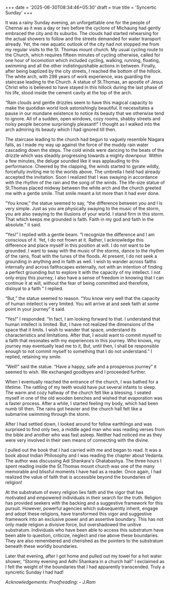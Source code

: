 +++
date = '2025-06-30T08:34:46+05:30'
draft = true
title = 'Syncertic Sunday'
+++

It was a rainy Sunday evening, an unforgettable one for the people of Chennai as it was a day or two before the cyclone of Michaung had gently embraced the city and its suburbs. The clouds had started rehearsing for the actual showers to follow and the streets demanded for water transport already. Yet, the new aquatic outlook of the city had not stopped me from my regular visits to the St. Thomas mount church. 
My usual cycling route to the Church, which requires fifteen minutes of cycling otherwise, called for one hour of locomotion which included cycling, walking, running, floating, swimming and all the other indistinguishable actions in between. Finally, after being baptized by the city streets, I reached the bottom of the hillock. The white arch, with 298 years of work experience, was guarding the staircase leading to the Church. A statue of St.Thomas, an apostle of Jesus Christ who is believed to have stayed in this hillock during the last phase of his life, stood inside the cement cavity at the top of the arch. 

“Rain clouds and gentle drizzles seem to have this magical capacity to make the quotidian world look astonishingly beautiful. It necessitates a pause in our mundane existence to notice its beauty that we otherwise tend to ignore. All of a sudden, open windows, cozy rooms, shabby streets and noisy people become surprisingly pleasant!” I thought as I walked into the arch admiring its beauty which I had ignored till then.                

The staircase leading to the church had begun to vaguely resemble Niagara falls, as I made my way up against the force of the muddy rain water cascading down the steps. The cold winds were dancing to the beats of the drizzle which was steadily progressing towards a mighty downpour. Within a few minutes, the deluge sounded like it was applauding to this performance. Cheered by the clapping, the winds started to gyrate wildly, forcefully inviting me to the worlds above. The umbrella I held had already accepted the invitation. Soon I realized that I was swaying in accordance with the rhythm of the rain and the song of the winds. 
The life-size statue of St.Thomas placed midway between the white arch and the church greeted me with a gentle smile. That smile meant a lot more than it had ever done. 

“You know,” the statue seemed to say, “the difference between you and I is very simple. Just as you are physically swaying to the music of the storm, you are also swaying to the illusions of your world. I stand firm in this storm. That which keeps me grounded is faith. Faith in my god and faith in the absolute.” it said.         

“Yes!” I replied with a gentle beam. “I recognize the difference and I am conscious of it. Yet, I do not frown at it. Rather, I acknowledge this difference and place myself in this position at will. I do not want to be grounded. I want to sway with the music of the storms, dance to the rhythm of the rains, float with the tunes of the floods. At present, I do not seek a grounding in anything and in faith as well. I wish to wander across faiths internally and across faithscapes externally, not with an intention of finding a perfect grounding but to explore it with the capacity of my intellect. I not only enjoy this journey, I also have a sense of freedom in knowing that I can continue it at will, without the fear of being committed and therefore, disloyal to a faith ” I replied.    

“But,” the statue seemed to reason. “You know very well that the capacity of human intellect is very limited. You will arrive at and seek faith at some point in your journey” it said. 

“Yes!” I responded. “In fact, I am looking forward to that. I understand that human intellect is limited. But, I have not realized the dimensions of the space that it limits. I wish to wander that space, understand its characteristics and limitations. After that, I would want to commit myself to a faith that resonates with my experiences in this journey. Who knows, my journey may eventually lead me to it, But, until then, I shall be responsible enough to not commit myself to something that I do not understand.” I replied, retaining my smile. 

“Well!” said the statue. “Have a happy, safe and a prosperous journey” it seemed to wish. We exchanged goodbyes and I proceeded further.    

When I eventually reached the entrance of the church, I was bathed for a lifetime. The rattling of my teeth would have put several infants to sleep. The warm and cozy hallway of the church felt like a blessing. I seated myself in one of the old wooden benches and wished that evaporation was a faster process. After a while, I started feeling my body, which had been numb till then. The rains got heavier and the church hall felt like a submarine swimming through the storm. 

After I had settled down, I looked around for fellow earthlings and was surprised to find only two, a middle aged man who was reading verses from the bible and another who was fast asleep. Neither had noticed me as they were very involved in their own means of connecting with the divine.

I pulled out the book that I had carried with me and began to read. It was a book about Indian Philosophy and I was reading the chapter about Vedanta. The author was discussing Adi Shankara's Ghatabashya. The three hours I spent reading inside the St.Thomas mount church was one of the many memorable and blissful moments I have had as a reader. Once again, I had realized the value of faith that is accessible beyond the boundaries of religion! 

At the substratum of every religion lies faith and the vigor that has motivated and empowered individuals in their search for the truth. Religion has provided seekers with the backing and a suggestive framework for this pursuit. However, powerful agencies which subsequently inherit, engage and adopt these religions, have transformed this vigor and suggestive framework into an exclusive power and an assertive boundary. This has not only made religion a divisive force, but overshadowed the unitive substratum. Individuals who have been able to access this substratum have been able to question, criticize, neglect and rise above these boundaries. They are also remembered and cherished as the pointers to the substratum beneath these worldly boundaries.             

Later that evening, after I got home and pulled out my towel for a hot water shower, “Stormy evening and Adhi Shankara in a church hall” I exclaimed as I felt the weight of the boundaries that I had apparently transcended. Truly a syncretic Sunday I had had!    

*Acknowledgements: Proofreading: - J.Ram*  

